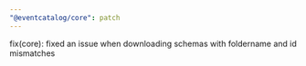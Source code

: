 ```yaml
---
"@eventcatalog/core": patch
---
```


fix(core): fixed an issue when downloading schemas with foldername and id mismatches
